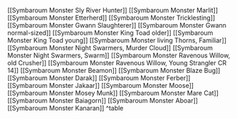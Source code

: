 [[Symbaroum Monster Sly River Hunter]]
[[Symbaroum Monster Marlit]]
[[Symbaroum Monster Etterherd]]
[[Symbaroum Monster Tricklesting]]
[[Symbaroum Monster Gwann Slaughterer]]
[[Symbaroum Monster Gwann normal-sized]]
[[Symbaroum Monster King Toad older]]
[[Symbaroum Monster King Toad young]]
[[Symbaroum Monster living Thorns, Familiar]]
[[Symbaroum Monster Night Swarmers, Murder Cloud]]
[[Symbaroum Monster Night Swarmers, Swarm]]
[[Symbaroum Monster Ravenous Willow, old Crusher]]
[[Symbaroum Monster Ravenous Willow, Young Strangler CR 14]]
[[Symbaroum Monster Beamon]]
[[Symbaroum Monster Blaze Bug]]
[[Symbaroum Monster Darak]]
[[Symbaroum Monster Ferber]]
[[Symbaroum Monster Jakaar]]
[[Symbaroum Monster Moose]]
[[Symbaroum Monster Mosey Munk]]
[[Symbaroum Monster Mare Cat]]
[[Symbaroum Monster Baiagorn]]
[[Symbaroum Monster Aboar]]
[[Symbaroum Monster Kanaran]]
^table